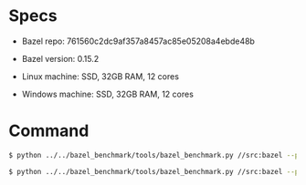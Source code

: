 # Specs

* Bazel repo: 761560c2dc9af357a8457ac85e05208a4ebde48b

* Bazel version: 0.15.2

* Linux machine: SSD, 32GB RAM, 12 cores

* Windows machine: SSD, 32GB RAM, 12 cores


# Command

```sh
$ python ../../bazel_benchmark/tools/bazel_benchmark.py //src:bazel --profile_type=json-profile --project_name=Bazel --profile_data_dir=../../bazel_benchmark/Bazel/auto/Windows --patch_file=../../bazel_benchmark/Bazel/auto/bazel-inc.patch

$ python ../../bazel_benchmark/tools/bazel_benchmark.py //src:bazel --profile_type=analyze-profile --project_name=Bazel --profile_data_dir=../../bazel_benchmark/Bazel/auto/Windows --patch_file=../../bazel_benchmark/Bazel/auto/bazel-inc.patch
```

